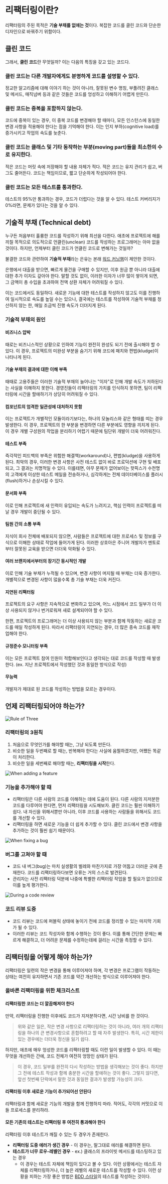 # 리팩터링이란?

리팩터링의 주된 목적은 **기술 부채를 없애는 것**이다. 복잡한 코드를 클린 코드와 단순한 디자인으로 바꿔주기 위함이다.

## 클린 코드

그래서, **클린 코드**란 무엇일까? 이는 다음의 특징을 갖고 있는 코드다.

### **클린 코드는 다른 개발자에게도 분명하게 코드를 설명할 수 있다.**
  
정교한 알고리즘에 대해 이야기 하는 것이 아니라, 잘못된 변수 명칭, 부풀려진 클래스 및 메서드, 매직넘버 등과 같은 것들은 코드를 엉성하고 이해하기 어렵게 만든다.

### **클린 코드는 중복을 포함하지 않는다.**

코드에 중복이 있는 경우, 이 중복 코드를 변경해야 할 때마다, 모든 인스턴스에 동일한 변경 사항을 적용해야 한다는 점을 기억해야 한다. 이는 인지 부하(cognitive load)를 증가시키고 작업의 속도를 늦춘다.

### **클린 코드는 클래스 및 기타 동작하는 부분(moving part)들을 최소한의 수로 유지한다.**

적은 코드는 머릿 속에 저장해야 할 내용 자체가 적다. 적은 코드는 유지 관리가 쉽고, 버그도 줄어든다. 코드는 책임이므로, 짧고 단순하게 작성되어야 한다.

### **클린 코드는 모든 테스트를 통과한다.**

테스트의 95%만 통과하는 경우, 코드가 더럽다는 것을 알 수 있다. 테스트 커버리지가 0%라면, 문제가 있다는 것을 알 수 있다.

## 기술적 부채 (Technical debt)

누구든 처음부터 훌륭한 코드를 작성하기 위해 최선을 다한다. 애초에 프로젝트에 해를 끼칠 목적으로 의도적으로 언클린(unclean) 코드를 작성하는 프로그래머는 아마 없을 것이다. 하지만, 언제부터 클린 코드가 언클린 코드로 변해가는 것일까?

불결한 코드와 관련하여 **기술적 부채**라는 은유는 본래 [워드 커닝햄](https://ko.wikipedia.org/wiki/%EC%9B%8C%EB%93%9C_%EC%BB%A4%EB%8B%9D%ED%96%84)이 제안한 것이다.

은행에서 대출을 받으면, 빠르게 물건을 구매할 수 있지만, 이후 원금 뿐 아니라 대출에 대한 추가 이자도 갚아야 한다. 말할 것도 없이, 이러한 이자가 너무 많이 쌓이게 되면, 그 금액이 총 수입을 초과하여 전액 상환 자체가 어려워질 수 있다.

이는 코드에서도 동일하다. 새로운 기능에 대한 테스트를 작성하지 않고도 이를 진행하여 일시적으로 속도를 높일 수는 있으나, 결국에는 테스트를 작성하여 기술적 부채를 청산하지 않는 한, 매일 조금씩 진행 속도가 더뎌지게 된다.

### 기술적 부채의 원인

#### **비즈니스 압박**

때로는 비즈니스적인 상황으로 인하여 기능이 완전히 완성도 되기 전에 출시해야 할 수 있다. 이 경우, 프로젝트의 미완성 부분을 숨기기 위해 코드에 패치와 편법(kludge)이 나타나게 된다.

#### **기술 부채의 결과에 대한 이해 부족**

때때로 고용주들은 이러한 기술적 부채의 늘어나는 "이자"로 인해 개발 속도가 저하된다는 사실을 이해하지 못한다. 경영진들이 리팩터링의 가치를 인식하지 못하면, 팀이 리팩터링에 시간을 할애하기가 상당히 어려워질 수 있다.

#### **컴포넌트의 엄격한 일관성에 대처하지 못함**

이는 프로젝트가 개별적인 모듈이라기보다는, 하나의 모놀리스와 같은 형태를 띠는 경우 발생한다. 이 경우, 프로젝트의 한 부분을 변경하면 다른 부분에도 영향을 끼치게 된다. 이 경우 개별 구성원의 작업을 분리하기 어렵기 때문에 팀단위 개발이 더욱 어려워진다.

#### **테스트 부족**

즉각적인 피드백의 부족은 위험한 해결책(workaround)나, 편법(kludge)을 사용하게 된다. 최악의 경우, 이러한 변경 사항은 사전 테스트 없이 바로 프로덕션에 구현 및 배포되고, 그 결과는 치명적일 수 있다. 이를테면, 아무 문제가 없어보이는 핫픽스가 수천명의 고객에게 이상한 테스트 메일을 전송하거나, 심각하게는 전체 데이터베이스를 플러시(flush)하거나 손상시킬 수 있다.

#### **문서화 부족**

이로 인해 프로젝트에 새 인력이 유입되는 속도가 느려지고, 핵심 인력이 프로젝트를 떠날 경우 개발이 중단될 수 있다.

#### **팀원 간의 소통 부족**

지식이 회사 전체에 배포되지 않으면, 사람들은 프로젝트에 대한 프로세스 및 정보를 구식으로 이해한 상태로 작업에 들어가게 된다. 이러한 상호아은 주니어 개발자가 멘토로부터 잘못된 교육을 받으면 더더욱 악화될 수 있다.

#### **여러 브랜치에서부터의 장기간 동시적인 개발**

이로 인해 기술 부채가 누적될 수 있으며, 변경 사항이 머지될 때 부채는 더욱 증가한다. 개별적으로 변경된 사항이 많을수록 총 기술 부채는 더욱 커진다.

#### **지연된 리팩터링**

프로젝트의 요구 사항은 지속적으로 변화하고 있으며, 어느 시점에서 코드 일부가 더 이상 사용되지 않거나 번거로워져 새로 설계되어야 할 수 있다.

한편, 프로젝트의 프로그래머는 더 이상 사용되지 않는 부분과 함께 작동하는 새로운 코드를 매일 작성하게 된다. 따라서 리팩터링이 지연되는 경우, 더 많은 종속 코드를 재작업해야 한다.

#### **규정준수 모니터링 부족**

이는 모든 프로젝트 참여 인원이 적합해보인다고 생각되는 대로 코드를 작성할 때 발생한다. (ex. 지난 프로젝트에서 작성했던 것과 동일한 방식으로 작성)

#### **무능력**

개발자가 제대로 된 코드를 작성하는 방법을 모르는 경우이다.

## 언제 리팩터링되어야 하는가?

![Rule of Three](https://refactoring.guru/images/content-public/r1.svg)

### 리팩터링의 3원칙

1. 처음으로 무엇인가를 해야할 때는, 그냥 되도록 만든다.
2. 비슷한 일을 두번째로 할 때는, 반복해야 한다는 사실에 움찔하겠지만, 어쨌든 똑같이 처리한다.
3. 비슷한 일을 세번째로 해야할 때는, **리팩터링을 시작**한다.

![When adding a feature](https://refactoring.guru/images/content-public/r2.svg)

### 기능을 추가해야 할 때

- 리팩터링은 다른 사람의 코드를 이해하는 데에 도움이 된다. 다른 사람의 지저분한 코드를 다루어야 한다면, 먼저 리팩터링을 시도해보자. 클린 코드는 훨씬 이해하기 쉽다. 내 자신을 위해서뿐만 아니라, 이후 코드를 사용하는 사람들을 위해서도 코드를 개선할 수 있다.
- 리팩터링을 하면 새로운 기능을 더 쉽게 추가할 수 있다. 클린 코드에서 변경 사항을 추가하는 것이 훨씬 쉽기 때문이다.

![When fixing a bug](https://refactoring.guru/images/content-public/r3.svg)

### 버그를 고쳐야 할 때

- 코드 내 버그(bug)는 마치 실생활의 벌레와 마찬가지로 가장 어둡고 더러운 곳에 존재한다. 코드를 리팩터링하다보면 오류는 거의 스스로 발견된다.
- 관리자는 사전 리팩터링 덕분에 나중에 특별한 리팩터링 작업을 할 필요가 없으므로 이를 높게 평가한다.

![During a code review](https://refactoring.guru/images/content-public/r4.svg)

### 코드 리뷰 도중

- 코드 리뷰는 코드에 퍼블릭 상태에 놓이기 전에 코드를 정리할 수 있는 마지막 기회가 될 수 있다.
- 이러한 리뷰는 코드 작성자와 함께 수행하는 것이 좋다. 이를 통해 간단한 문제는 빠르게 해결하고, 더 어려운 문제를 수정하는데에 걸리는 시간을 측정할 수 있다.

## 리팩터링을 어떻게 해야 하는가?

리팩터링은 일련의 작은 변경을 통해 이루어져야 하며, 각 변경은 프로그램이 작동하는 상태는 여전히 유지하면서 기존 코드를 약간 개선하는 방식으로 이루어져야 한다.

### 올바른 리팩터링을 위한 체크리스트

#### **리팩터링한 코드는 더 깔끔해져야 한다**

만약, 리팩터링을 진행한 이후에도 코드가 지저분하다면, 시간 낭비를 한 것이다.

> 위와 같은 일은, 작은 변경 사항으로 리팩터링하는 것이 아니라, 여러 개의 리팩터링을 하나의 큰 변경사항으로 혼합하려고 할 때 자주 발생한다. 특히, 시간 제한이 있는 경우에는 더더욱 정신을 잃기 쉽다.

하지만, 애초에 매우 엉성한 코드를 리팩터링할 때도 이런 일이 발생할 수 있다. 이 때는 무엇을 개선하든 간에, 코드 전체가 여전히 엉망인 상태가 된다.

> 이 경우, 코드 일부를 완전히 다시 작성하는 방법을 생각해보는 것이 좋다. 하지만 그 전에 테스트 작성과 함께 충분한 시간을 할애하는 것이 좋다. 그렇지 않다면, 앞선 첫번째 단락에서 말한 것과 동일한 결과가 발생할 가능성이 크다.

#### **리팩터링 이후 새로운 기능이 추가되어선 안된다**

리팩터링과 함께 새로운 기능의 개발을 함께 진행하지 마라. 적어도, 각각의 커밋으로 이들 프로세스를 분리하라.

#### **모든 기존의 테스트는 리팩터링 후 여전히 통과해야 한다**

리팩터링 이후 테스트가 깨질 수 있는 두 경우가 존재한다.

- **리팩터링 도중 에러가 생긴 경우** - 이 경우는, 말그대로 에러를 해결하면 된다.
- **테스트가 너무 로우-레벨인 경우** - ex.) 클래스의 프라이빗 메서드를 테스팅하고 있는 경우
  - 이 경우는 테스트 자체에 책임이 있다고 볼 수 있다. 이런 상황에서는 테스트 자체를 리팩터링하거나, 더 높은 레벨의 새로운 테스트를 작성할 수 있다. 이런 상황을 피하는 가장 좋은 방법은 [BDD 스타일](https://medium.com/javascript-scene/behavior-driven-development-bdd-and-functional-testing-62084ad7f1f2)의 테스트를 작성하는 것이다.
